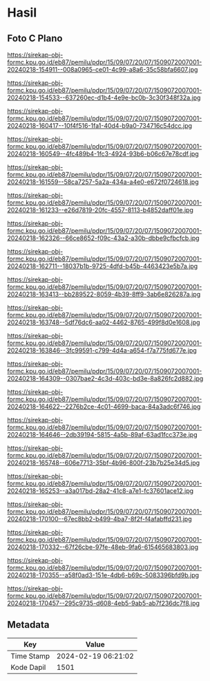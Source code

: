 # Hasil

## Foto C Plano

https://sirekap-obj-formc.kpu.go.id/eb87/pemilu/pdpr/15/09/07/20/07/1509072007001-20240218-154911--008a0965-ce01-4c99-a8a6-35c58bfa6607.jpg

https://sirekap-obj-formc.kpu.go.id/eb87/pemilu/pdpr/15/09/07/20/07/1509072007001-20240218-154533--637260ec-d1b4-4e9e-bc0b-3c30f348f32a.jpg

https://sirekap-obj-formc.kpu.go.id/eb87/pemilu/pdpr/15/09/07/20/07/1509072007001-20240218-160417--10f4f516-1fa1-40d4-b9a0-734716c54dcc.jpg

https://sirekap-obj-formc.kpu.go.id/eb87/pemilu/pdpr/15/09/07/20/07/1509072007001-20240218-160549--4fc489b4-1fc3-4924-93b6-b06c67e78cdf.jpg

https://sirekap-obj-formc.kpu.go.id/eb87/pemilu/pdpr/15/09/07/20/07/1509072007001-20240218-161559--58ca7257-5a2a-434a-a4e0-e672f0724618.jpg

https://sirekap-obj-formc.kpu.go.id/eb87/pemilu/pdpr/15/09/07/20/07/1509072007001-20240218-161233--e26d7819-20fc-4557-8113-b4852daff01e.jpg

https://sirekap-obj-formc.kpu.go.id/eb87/pemilu/pdpr/15/09/07/20/07/1509072007001-20240218-162326--66ce8652-f09c-43a2-a30b-dbbe9cfbcfcb.jpg

https://sirekap-obj-formc.kpu.go.id/eb87/pemilu/pdpr/15/09/07/20/07/1509072007001-20240218-162711--18037b1b-9725-4dfd-b45b-4463423e5b7a.jpg

https://sirekap-obj-formc.kpu.go.id/eb87/pemilu/pdpr/15/09/07/20/07/1509072007001-20240218-163413--bb289522-8059-4b39-8ff9-3ab6e826287a.jpg

https://sirekap-obj-formc.kpu.go.id/eb87/pemilu/pdpr/15/09/07/20/07/1509072007001-20240218-163748--5df76dc6-aa02-4462-8765-499f8d0e1608.jpg

https://sirekap-obj-formc.kpu.go.id/eb87/pemilu/pdpr/15/09/07/20/07/1509072007001-20240218-163846--3fc99591-c799-4d4a-a654-f7a775fd677e.jpg

https://sirekap-obj-formc.kpu.go.id/eb87/pemilu/pdpr/15/09/07/20/07/1509072007001-20240218-164309--0307bae2-4c3d-403c-bd3e-8a826fc2d882.jpg

https://sirekap-obj-formc.kpu.go.id/eb87/pemilu/pdpr/15/09/07/20/07/1509072007001-20240218-164622--2276b2ce-4c01-4699-baca-84a3adc6f746.jpg

https://sirekap-obj-formc.kpu.go.id/eb87/pemilu/pdpr/15/09/07/20/07/1509072007001-20240218-164646--2db39194-5815-4a5b-89af-63ad1fcc373e.jpg

https://sirekap-obj-formc.kpu.go.id/eb87/pemilu/pdpr/15/09/07/20/07/1509072007001-20240218-165748--606e7713-35bf-4b96-800f-23b7b25e34d5.jpg

https://sirekap-obj-formc.kpu.go.id/eb87/pemilu/pdpr/15/09/07/20/07/1509072007001-20240218-165253--a3a017bd-28a2-41c8-a7e1-fc37601ace12.jpg

https://sirekap-obj-formc.kpu.go.id/eb87/pemilu/pdpr/15/09/07/20/07/1509072007001-20240218-170100--67ec8bb2-b499-4ba7-8f2f-f4afabffd231.jpg

https://sirekap-obj-formc.kpu.go.id/eb87/pemilu/pdpr/15/09/07/20/07/1509072007001-20240218-170332--67f26cbe-97fe-48eb-9fa6-615465683803.jpg

https://sirekap-obj-formc.kpu.go.id/eb87/pemilu/pdpr/15/09/07/20/07/1509072007001-20240218-170355--a58f0ad3-151e-4db6-b69c-5083396bfd9b.jpg

https://sirekap-obj-formc.kpu.go.id/eb87/pemilu/pdpr/15/09/07/20/07/1509072007001-20240218-170457--295c9735-d608-4eb5-9ab5-ab7f236dc7f8.jpg


## Metadata

| Key        | Value               |
| ---------- | ------------------- |
| Time Stamp | 2024-02-19 06:21:02 |
| Kode Dapil | 1501                |



